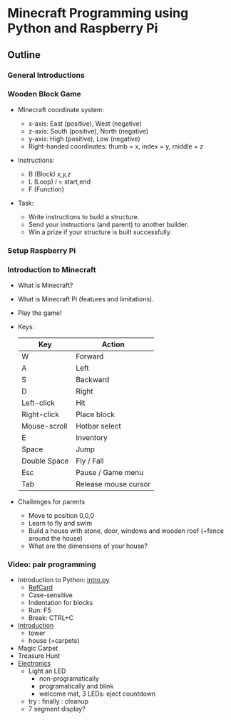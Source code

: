 # Minecraft Programming using Python and Raspberry Pi

## Outline

### General Introductions

### Wooden Block Game
- Minecraft coordinate system:
  - x-axis: East (positive), West (negative)
  - z-axis: South (positive), North (negative)
  - y-axis: High (positive), Low (negative)
  - Right-handed coordinates: thumb = x, index = y, middle = z
  


- Instructions: 
  - B (Block) *x,y,z*
  - L (Loop) *i* = start,end
  - F (Function)
- Task:
  - Write instructions to build a structure.
  - Send your instructions (and parent) to another builder.
  - Win a prize if your structure is built successfully.

### Setup Raspberry Pi

### Introduction to Minecraft
  - What is Minecraft?
  - What is Minecraft Pi (features and limitations).
  - Play the game!
  - Keys:
  
    Key | Action 
    --- | ------
    W	| Forward
    A	| Left 
    S	| Backward 
    D	|	Right
    Left-click | Hit
    Right-click | Place block
    Mouse-scroll | Hotbar select
    E	|	Inventory
    Space	|	Jump
    Double Space	|	Fly / Fall
    Esc	| Pause / Game menu
    Tab	| Release mouse cursor

  - Challenges for parents
    - Move to position 0,0,0
    - Learn to fly and swim
    - Build a house with stone, door, windows and wooden roof (+fence around the house)
    - What are the dimensions of your house?

### Video: pair programming

- Introduction to Python: [intro.py](scripts/intro.py)
  - [RefCard](https://dzone.com/refcardz/core-python)
  - Case-sensitive
  - Indentation for blocks
  - Run: F5
  - Break: CTRL+C 
- [Introduction](MINECRAFT_INTRO.md)
  - tower
  - house (+carpets)
- Magic Carpet
- Treasure Hunt
- [Electronics](MINECRAFT_ELECTRONICS.md)
  - Light an LED
    - non-programatically
    - programatically and blink
    - welcome mat, 3 LEDs: eject countdown
  - try : finally : cleanup
  - 7 segment display?
